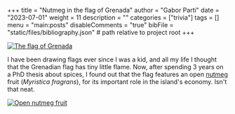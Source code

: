 +++
title = "Nutmeg in the flag of Grenada"
author = "Gabor Parti"
date = "2023-07-01"
weight = 11
description = ""
categories = ["trivia"]
tags = []
menu = "main:posts"
disableComments = "true"
bibFile = "static/files/bibliography.json" # path relative to project root
+++

[![The flag of Grenada](/images/grenada.png)](https://en.wikipedia.org/wiki/Flag_of_Grenada)

I have been drawing flags ever since I was a kid, and all my life I thought that the Grenadian flag has tiny little flame. Now, after spending 3 years on a PhD thesis about spices, I found out that the flag features an open [nutmeg](https://partigabor.github.io/spice/book/materials/nutmeg/) fruit (*Myristica fragrans*), for its important role in the island's economy. Isn't that neat.

[![Open nutmeg fruit](/images/open_nutmeg_3.jpg)](https://commons.wikimedia.org/wiki/File:NutmegStVincent2.jpg)

<!-- ***

# Bibliography

{{< bibliography cited >}} -->